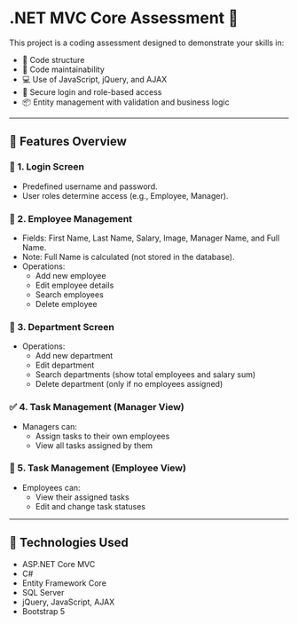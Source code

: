 # .NET MVC Core Assessment 🚀

This project is a coding assessment designed to demonstrate your skills in:

- 🧱 Code structure
- 🧼 Code maintainability
- 💻 Use of JavaScript, jQuery, and AJAX
- 🔐 Secure login and role-based access
- 📦 Entity management with validation and business logic

---

## 📌 Features Overview

### 🔐 1. Login Screen
- Predefined username and password.
- User roles determine access (e.g., Employee, Manager).

### 👤 2. Employee Management
- Fields: First Name, Last Name, Salary, Image, Manager Name, and Full Name.
- Note: Full Name is calculated (not stored in the database).
- Operations:
  - Add new employee
  - Edit employee details
  - Search employees
  - Delete employee

### 🏢 3. Department Screen
- Operations:
  - Add new department
  - Edit department
  - Search departments (show total employees and salary sum)
  - Delete department (only if no employees assigned)

### ✅ 4. Task Management (Manager View)
- Managers can:
  - Assign tasks to their own employees
  - View all tasks assigned by them

### 👷 5. Task Management (Employee View)
- Employees can:
  - View their assigned tasks
  - Edit and change task statuses

---

## 🧰 Technologies Used

- ASP.NET Core MVC
- C#
- Entity Framework Core
- SQL Server
- jQuery, JavaScript, AJAX
- Bootstrap 5
